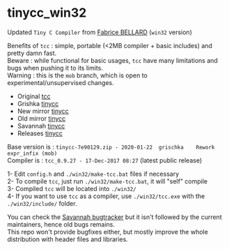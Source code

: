 # tinycc_win32

Updated `Tiny C Compiler` from [Fabrice BELLARD](https://github.com/bellard) (`win32` version)

Benefits of `tcc` : simple, portable (<2MB compiler + basic includes) and pretty damn fast.<br>
Beware : while functional for basic usages, `tcc` have many limitations and bugs when pushing it to its limits.<br>
Warning : this is the `mob` branch, which is open to experimental/unsupervised changes.<br>

  - Original [tcc](https://bellard.org/tcc/)
  - Grishka [tinycc](https://repo.or.cz/tinycc.git)
  - New mirror [tinycc](https://github.com/mirror/tinycc)
  - Old mirror [tinycc](https://github.com/TinyCC/tinycc)
  - Savannah [tinycc](https://savannah.nongnu.org/projects/tinycc)
  - Releases [tinycc](http://download.savannah.nongnu.org/releases/tinycc/)
  
Base version is : `tinycc-7e90129.zip - 2020-01-22 	grischka	Rework expr_infix (mob)`<br>
Compiler is : `tcc_0.9.27 - 17-Dec-2017 08:27` (latest public release)<br>

1- Edit `config.h` and `./win32/make-tcc.bat` files if necessary<br>
2- To compile `tcc`, just run `./win32/make-tcc.bat`, it will "self" compile<br>
3- Compiled `tcc` will be located into `./win32/`<br>
4- If you want to use `tcc` as a compiler, use `./win32/tcc.exe` with the `./win32/include/` folder.

You can check the [Savannah bugtracker](https://savannah.nongnu.org/bugs/?group=tinycc) but it isn't followed by the current maintainers, hence old bugs remains.<br>
This repo won't provide bugfixes either, but mostly improve the whole distribution with header files and libraries.<br>
